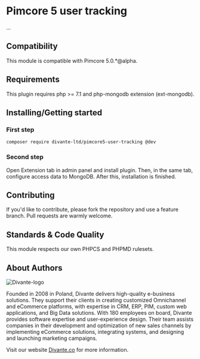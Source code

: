 # Pimcore 5 user tracking

...

## Compatibility
This module is compatible with Pimcore 5.0.*@alpha.

## Requirements
This plugin requires php >= 7.1 and php-mongodb extension (ext-mongodb).

## Installing/Getting started
### First step
```
composer require divante-ltd/pimcore5-user-tracking @dev
```
### Second step
Open Extension tab in admin panel and install plugin. Then, in the same tab, configure access data to MongoDB. After this, installation is finished.

## Contributing
If you'd like to contribute, please fork the repository and use a feature branch. Pull requests are warmly welcome.

## Standards & Code Quality
This module respects our own PHPCS and PHPMD rulesets.

## About Authors
![Divante-logo](http://divante.co/wp-content/uploads/2017/07/divante-logo.png "Divante")

Founded in 2008 in Poland, Divante delivers high-quality e-business solutions. They support their clients in creating customized Omnichannel and eCommerce platforms, with expertise in CRM, ERP, PIM, custom web applications, and Big Data solutions. With 180 employees on board, Divante provides software expertise and user-experience design. Their team assists companies in their development and optimization of new sales channels by implementing eCommerce solutions, integrating systems, and designing and launching marketing campaigns.

Visit our website [Divante.co](https://divante.co/ "Divante.co") for more information.
